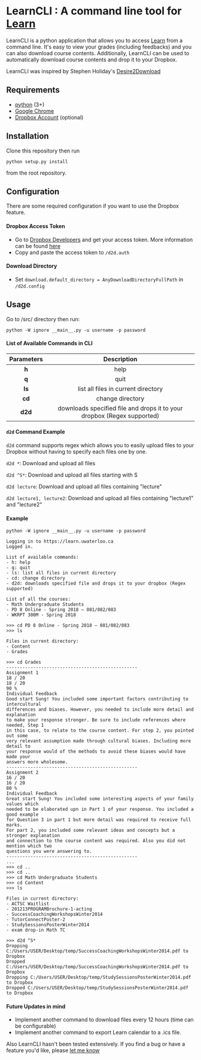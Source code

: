 

# LearnCLI : A command line tool for [Learn](https://learn.uwaterloo.ca)

LearnCLI is a python application that allows you to access [Learn](https://learn.uwaterloo.ca) from a command line. It's easy to view your grades (including feedbacks) and you can also download course contents. Additionally, LearnCLI can be used to automatically download course contents and drop it to your Dropbox.


LearnCLI was inspired by Stephen Holiday's [Desire2Download](https://github.com/sholiday/desire2download)

## Requirements
* [python](https://www.python.org/getit/) (3+)
* [Google Chrome](https://www.google.com/chrome/)
* [Dropbox Account](https://www.dropbox.com/h) (optional)

## Installation
Clone this repository then run
```
python setup.py install
```
from the root repository.

## Configuration
There are some required configuration if you want to use the Dropbox feature.
#### Dropbox Access Token
* Go to [Dropbox Developers](https://www.dropbox.com/developers/apps) and get your access token. 
More information can be found [here](https://blogs.dropbox.com/developers/2014/05/generate-an-access-token-for-your-own-account/)
* Copy and paste the access token to ```/d2d.auth```

#### Download Directory
* Set ```download.default_directory = AnyDownloadDirectoryFullPath``` in ```/d2d.config```

## Usage
Go to /src/ directory then run:
```
python -W ignore __main__.py -u username -p password
```
#### List of Available Commands in CLI
|    **Parameters**    |    **Description**       |
|:--------------------:|:------------------------:|
| **h**   | help       |
| **q**      | quit      |
| **ls**    | list all files in current directory     | 
| **cd**   | change directory  |
| **d2d**  | downloads specified file and drops it to your dropbox (Regex supported) |

#### ```d2d``` Command Example
```d2d``` command supports regex which allows you to easily upload files to your Dropbox without having to specify each files one by one.

```d2d *```: Download and upload all files

```d2d ^S*```: Download and upload all files starting with S

```d2d lecture```: Download and upload all files containing "lecture"

```d2d lecture1, lecture2```: Download and upload all files containing "lecture1" and "lecture2"


#### Example
```
python -W ignore __main__.py -u username -p password

Logging in to https://learn.uwaterloo.ca
Logged in.

List of available commands:
- h: help
- q: quit
- ls: list all files in current directory
- cd: change directory
- d2d: downloads specified file and drops it to your dropbox (Regex supported)
       
List of all the courses:
- Math Undergraduate Students
- PD 8 Online - Spring 2018 – 081/082/083
- WKRPT 300M - Spring 2018

>>> cd PD 8 Online - Spring 2018 – 081/082/083
>>> ls

Files in current directory:
- Content
- Grades

>>> cd Grades
-------------------------------------------------
Assignment 1
18 / 20
18 / 20
90 %
Individual Feedback
Good start Sung! You included some important factors contributing to intercultural 
differences and biases. However, you needed to include more detail and explanation 
to make your response stronger. Be sure to include references where needed, Step 1
in this case, to relate to the course content. For step 2, you pointed out some 
very relevant assumption made through cultural biases. Including more detail to 
your response would of the methods to avoid these biases would have made your
answers more wholesome.
-------------------------------------------------
Assignment 2
16 / 20
16 / 20
80 %
Individual Feedback
Great start Sung! You included some interesting aspects of your family values which
needed to be elaborated upn in Part 1 of your response. You included a good example 
for Question 3 in part 1 but more detail was required to receive full marks. 
For part 2, you included some relevant ideas and concepts but a stronger explanation 
and connection to the course content was required. Also you did not mention which two 
questions you were answering to.
-------------------------------------------------
...
>>> cd ..
>>> cd ..
>>> cd Math Undergraduate Students
>>> cd Content
>>> ls

Files in current directory:
- ACTSC Waitlist
- 201213PROGRAMBrochure-1-acting
- SuccessCoachingWorkshopsWinter2014
- TutorConnectPoster-2
- StudySessionsPosterWinter2014
- exam drop-in Math TC

>>> d2d ^S*
Dropping C:/Users/USER/Desktop/temp/SuccessCoachingWorkshopsWinter2014.pdf to Dropbox
Dropped C:/Users/USER/Desktop/temp/SuccessCoachingWorkshopsWinter2014.pdf to Dropbox
Dropping C:/Users/USER/Desktop/temp/StudySessionsPosterWinter2014.pdf to Dropbox
Dropped C:/Users/USER/Desktop/temp/StudySessionsPosterWinter2014.pdf to Dropbox
```
#### Future Updates in mind
* Implement another command to download files every 12 hours (time can be configurable)
* Implement another command to export Learn calendar to a .ics file.

Also LearnCLI hasn't been tested extensively. 
If you find a bug or have a feature you'd like, please [let me know](https://github.com/marksim5/learnCLI/issues)
